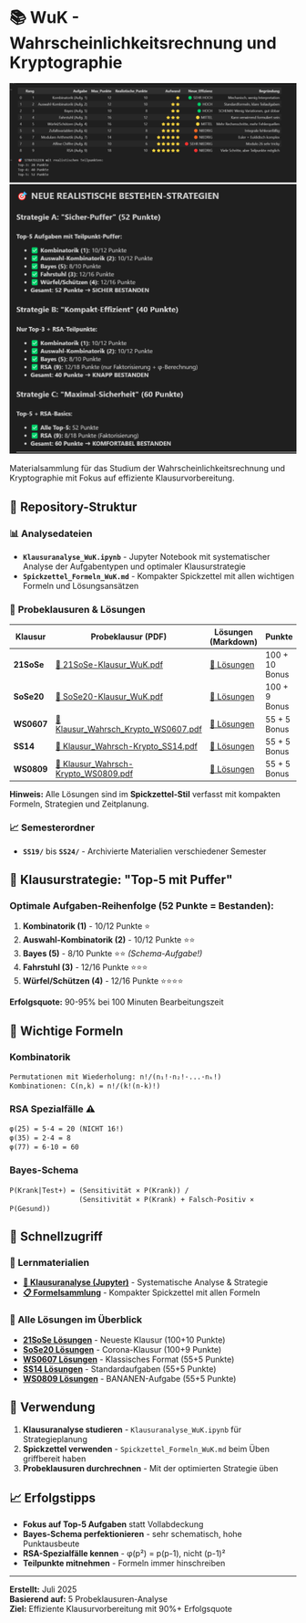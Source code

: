 # 📚 WuK - Wahrscheinlichkeitsrechnung und Kryptographie

![Image 1](image1.png)
![Image 2](image2.png)

Materialsammlung für das Studium der Wahrscheinlichkeitsrechnung und Kryptographie mit Fokus auf effiziente Klausurvorbereitung.

## 📂 Repository-Struktur

### 📊 **Analysedateien**
- **`Klausuranalyse_WuK.ipynb`** - Jupyter Notebook mit systematischer Analyse der Aufgabentypen und optimaler Klausurstrategie
- **`Spickzettel_Formeln_WuK.md`** - Kompakter Spickzettel mit allen wichtigen Formeln und Lösungsansätzen

### 📁 **Probeklausuren & Lösungen**

| Klausur | Probeklausur (PDF) | Lösungen (Markdown) | Punkte | Besonderheiten |
|---------|-------------------|---------------------|---------|----------------|
| **21SoSe** | [📄 21SoSe-Klausur_WuK.pdf](./Probeklausuren/21SoSe-Klausur_WuK.pdf) | [📝 Lösungen](./Loesung_21SoSe_WuK.md) | 100 + 10 Bonus | Moderne Klausur |
| **SoSe20** | [📄 SoSe20-Klausur_WuK.pdf](./Probeklausuren/SoSe20-Klausur_WuK.pdf) | [📝 Lösungen](./Loesung_SoSe20_WuK.md) | 100 + 9 Bonus | Corona-Klausur |
| **WS0607** | [📄 Klausur_Wahrsch_Krypto_WS0607.pdf](./Probeklausuren/Klausur_Wahrsch_Krypto_WS0607.pdf) | [📝 Lösungen](./Loesung_WS0607_WuK.md) | 55 + 5 Bonus | Klassisches Format |
| **SS14** | [📄 Klausur_Wahrsch-Krypto_SS14.pdf](./Probeklausuren/Klausur_Wahrsch-Krypto_SS14.pdf) | [📝 Lösungen](./Loesung_SS14_WuK.md) | 55 + 5 Bonus | Standardaufgaben |
| **WS0809** | [📄 Klausur_Wahrsch-Krypto_WS0809.pdf](./Probeklausuren/Klausur_Wahrsch-Krypto_WS0809.pdf) | [📝 Lösungen](./Loesung_WS0809_WuK.md) | 55 + 5 Bonus | BANANEN-Aufgabe |

**Hinweis:** Alle Lösungen sind im **Spickzettel-Stil** verfasst mit kompakten Formeln, Strategien und Zeitplanung.

### 📈 **Semesterordner**
- **`SS19/`** bis **`SS24/`** - Archivierte Materialien verschiedener Semester

## 🎯 **Klausurstrategie: "Top-5 mit Puffer"**

### **Optimale Aufgaben-Reihenfolge (52 Punkte = Bestanden):**
1. **Kombinatorik (1)** - 10/12 Punkte ⭐
2. **Auswahl-Kombinatorik (2)** - 10/12 Punkte ⭐⭐
3. **Bayes (5)** - 8/10 Punkte ⭐⭐ *(Schema-Aufgabe!)*
4. **Fahrstuhl (3)** - 12/16 Punkte ⭐⭐⭐
5. **Würfel/Schützen (4)** - 12/16 Punkte ⭐⭐⭐⭐

**Erfolgsquote:** 90-95% bei 100 Minuten Bearbeitungszeit

## 🧮 **Wichtige Formeln**

### **Kombinatorik**
```
Permutationen mit Wiederholung: n!/(n₁!·n₂!·...·nₖ!)
Kombinationen: C(n,k) = n!/(k!(n-k)!)
```

### **RSA Spezialfälle** ⚠️
```
φ(25) = 5·4 = 20 (NICHT 16!)
φ(35) = 2·4 = 8
φ(77) = 6·10 = 60
```

### **Bayes-Schema**
```
P(Krank|Test+) = (Sensitivität × P(Krank)) / 
                 (Sensitivität × P(Krank) + Falsch-Positiv × P(Gesund))
```

## 🚀 **Schnellzugriff**

### **📖 Lernmaterialien**
- **[🎯 Klausuranalyse (Jupyter)](./Klausuranalyse_WuK.ipynb)** - Systematische Analyse & Strategie
- **[📋 Formelsammlung](./Spickzettel_Formeln_WuK.md)** - Kompakter Spickzettel mit allen Formeln

### **📝 Alle Lösungen im Überblick**
- **[21SoSe Lösungen](./Loesung_21SoSe_WuK.md)** - Neueste Klausur (100+10 Punkte)
- **[SoSe20 Lösungen](./Loesung_SoSe20_WuK.md)** - Corona-Klausur (100+9 Punkte)
- **[WS0607 Lösungen](./Loesung_WS0607_WuK.md)** - Klassisches Format (55+5 Punkte)
- **[SS14 Lösungen](./Loesung_SS14_WuK.md)** - Standardaufgaben (55+5 Punkte)
- **[WS0809 Lösungen](./Loesung_WS0809_WuK.md)** - BANANEN-Aufgabe (55+5 Punkte)

## 🚀 **Verwendung**

1. **Klausuranalyse studieren** - `Klausuranalyse_WuK.ipynb` für Strategieplanung
2. **Spickzettel verwenden** - `Spickzettel_Formeln_WuK.md` beim Üben griffbereit haben
3. **Probeklausuren durchrechnen** - Mit der optimierten Strategie üben

## 📈 **Erfolgstipps**

- **Fokus auf Top-5 Aufgaben** statt Vollabdeckung
- **Bayes-Schema perfektionieren** - sehr schematisch, hohe Punktausbeute
- **RSA-Spezialfälle kennen** - φ(p²) = p(p-1), nicht (p-1)²
- **Teilpunkte mitnehmen** - Formeln immer hinschreiben

---

**Erstellt:** Juli 2025  
**Basierend auf:** 5 Probeklausuren-Analyse  
**Ziel:** Effiziente Klausurvorbereitung mit 90%+ Erfolgsquote

